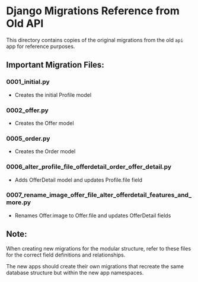 # Django Migrations Reference from Old API

This directory contains copies of the original migrations from the old `api` app for reference purposes.

## Important Migration Files:

### 0001_initial.py
- Creates the initial Profile model

### 0002_offer.py  
- Creates the Offer model

### 0005_order.py
- Creates the Order model

### 0006_alter_profile_file_offerdetail_order_offer_detail.py
- Adds OfferDetail model and updates Profile.file field

### 0007_rename_image_offer_file_alter_offerdetail_features_and_more.py
- Renames Offer.image to Offer.file and updates OfferDetail fields

## Note:
When creating new migrations for the modular structure, refer to these files for the correct field definitions and relationships.

The new apps should create their own migrations that recreate the same database structure but within the new app namespaces.
